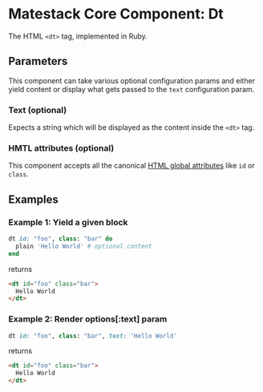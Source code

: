 # Matestack Core Component: Dt

The HTML `<dt>` tag, implemented in Ruby.

## Parameters
This component can take various optional configuration params and either yield content or display what gets passed to the `text` configuration param.

### Text (optional)
Expects a string which will be displayed as the content inside the `<dt>` tag.

### HMTL attributes (optional)
This component accepts all the canonical [HTML global attributes](https://www.w3schools.com/tags/ref_standardattributes.asp) like `id` or `class`.

## Examples

### Example 1: Yield a given block

```ruby
dt id: "foo", class: "bar" do
  plain 'Hello World' # optional content
end
```

returns

```html
<dt id="foo" class="bar">
  Hello World
</dt>
```

### Example 2: Render options[:text] param

```ruby
dt id: "foo", class: "bar", text: 'Hello World'
```

returns

```html
<dt id="foo" class="bar">
  Hello World
</dt>
```
